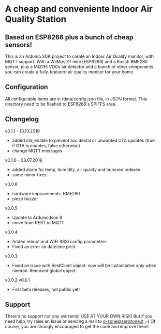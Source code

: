 # A cheap and conveniente Indoor Air Quality Station
## Based on ESP8266 plus a bunch of cheap sensors!

This is an Arduino SDK project to create an Indoor Air Quality monitor, with MQTT support. With a WeMos D1 mini (ESP8266) and a Bosch BME280 sensor, plus a MQ135 VOCs air detector and a bunch of other components, you can create a fully-featured air quality monitor for your home.

## Configuration

All configurable items are in /data/config.json file, in JSON format. This directory need to be flashed to ESP8266's SPIFFS area.

## Changelog

v0.1.1 - 13.10.2019
- added ota_enable to prevent accidental or unwanted OTA updates (true if OTA is enables, false otherwise)
- change MQTT messages

v0.1.0 - 03.07.2019
- added alarm for temp, humidity, air quality and humixed indexes
- some minor fixes

v0.0.6
- hardware improvements: BME280 
- piezo buzzer

v0.0.5
- Update to ArduinoJson 6
- move from REST to MQTT

v0.0.4
- Added reboot and WiFI RSSI config parameters
- Fixed an error on datetime print

v0.0.3
- Fixed an issue with RestClient object: now will be instantiated only when needed. Removed global object.

v0.0.2
v0.0.1
- First beta releases, not public yet!

## Support

There's no support nor any warranty! USE AT YOUR OWN RISK! But if you need help, try raise an Issue or sending a mail to o-zone@zerozone.it ;-) Of course, you are strongly encouraged to get the code and improve them!
